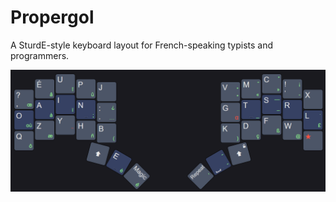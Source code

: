 # Propergol
 A SturdE-style keyboard layout for French-speaking typists and programmers.

![layout](https://github.com/Kawamashi/Propergol/blob/main/Propergol.png)
